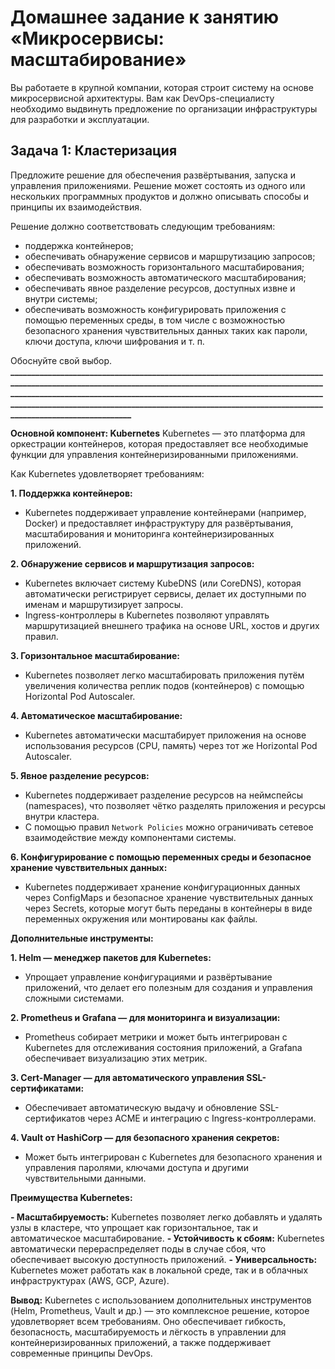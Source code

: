 
# Домашнее задание к занятию «Микросервисы: масштабирование»

Вы работаете в крупной компании, которая строит систему на основе микросервисной архитектуры.
Вам как DevOps-специалисту необходимо выдвинуть предложение по организации инфраструктуры для разработки и эксплуатации.

## Задача 1: Кластеризация

Предложите решение для обеспечения развёртывания, запуска и управления приложениями.
Решение может состоять из одного или нескольких программных продуктов и должно описывать способы и принципы их взаимодействия.

Решение должно соответствовать следующим требованиям:
- поддержка контейнеров;
- обеспечивать обнаружение сервисов и маршрутизацию запросов;
- обеспечивать возможность горизонтального масштабирования;
- обеспечивать возможность автоматического масштабирования;
- обеспечивать явное разделение ресурсов, доступных извне и внутри системы;
- обеспечивать возможность конфигурировать приложения с помощью переменных среды, в том числе с возможностью безопасного хранения чувствительных данных таких как пароли, ключи доступа, ключи шифрования и т. п.

Обоснуйте свой выбор.
**_________________________________________________________________________________________________________________________________________________________________________________________________________________________________________________________________________________________________________________________________________**

**Основной компонент: Kubernetes**
Kubernetes — это платформа для оркестрации контейнеров, которая предоставляет все необходимые функции для управления контейнеризированными приложениями.

Как Kubernetes удовлетворяет требованиям:

**1. Поддержка контейнеров:** 
- Kubernetes поддерживает управление контейнерами (например, Docker) и предоставляет инфраструктуру для развёртывания, масштабирования и мониторинга контейнеризированных приложений.

**2. Обнаружение сервисов и маршрутизация запросов:**
- Kubernetes включает систему KubeDNS (или CoreDNS), которая автоматически регистрирует сервисы, делает их доступными по именам и маршрутизирует запросы.
- Ingress-контроллеры в Kubernetes позволяют управлять маршрутизацией внешнего трафика на основе URL, хостов и других правил.

**3. Горизонтальное масштабирование:**
- Kubernetes позволяет легко масштабировать приложения путём увеличения количества реплик подов (контейнеров) с помощью Horizontal Pod Autoscaler.

**4. Автоматическое масштабирование:**
- Kubernetes автоматически масштабирует приложения на основе использования ресурсов (CPU, память) через тот же Horizontal Pod Autoscaler.

**5. Явное разделение ресурсов:**
- Kubernetes поддерживает разделение ресурсов на неймспейсы (namespaces), что позволяет чётко разделять приложения и ресурсы внутри кластера.
- С помощью правил ```Network Policies``` можно ограничивать сетевое взаимодействие между компонентами системы.

**6. Конфигурирование с помощью переменных среды и безопасное хранение чувствительных данных:**
- Kubernetes поддерживает хранение конфигурационных данных через ConfigMaps и безопасное хранение чувствительных данных через Secrets, которые могут быть переданы в контейнеры в виде переменных окружения или монтированы как файлы.

**Дополнительные инструменты:**

**1. Helm — менеджер пакетов для Kubernetes:**
- Упрощает управление конфигурациями и развёртывание приложений, что делает его полезным для создания и управления сложными системами.

**2. Prometheus и Grafana — для мониторинга и визуализации:**
- Prometheus собирает метрики и может быть интегрирован с Kubernetes для отслеживания состояния приложений, а Grafana обеспечивает визуализацию этих метрик.

**3. Cert-Manager — для автоматического управления SSL-сертификатами:**
- Обеспечивает автоматическую выдачу и обновление SSL-сертификатов через ACME и интеграцию с Ingress-контроллерами.

**4. Vault от HashiCorp — для безопасного хранения секретов:**
- Может быть интегрирован с Kubernetes для безопасного хранения и управления паролями, ключами доступа и другими чувствительными данными.

**Преимущества Kubernetes:**

**- Масштабируемость:** Kubernetes позволяет легко добавлять и удалять узлы в кластере, что упрощает как горизонтальное, так и автоматическое масштабирование.
**- Устойчивость к сбоям:** Kubernetes автоматически перераспределяет поды в случае сбоя, что обеспечивает высокую доступность приложений.
**- Универсальность:** Kubernetes может работать как в локальной среде, так и в облачных инфраструктурах (AWS, GCP, Azure).

**Вывод:**
Kubernetes с использованием дополнительных инструментов (Helm, Prometheus, Vault и др.) — это комплексное решение, которое удовлетворяет всем требованиям. Оно обеспечивает гибкость, безопасность, масштабируемость и лёгкость в управлении для контейнеризированных приложений, а также поддерживает современные принципы DevOps.
